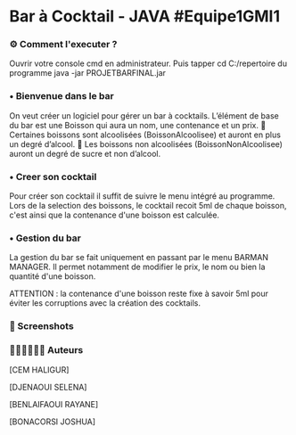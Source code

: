 # Bar à Cocktail - JAVA #Equipe1GMI1


### ⚙ Comment l'executer ?

Ouvrir votre console cmd en administrateur.
Puis tapper cd C:/repertoire du programme
java -jar PROJETBARFINAL.jar

### • Bienvenue dans le bar

On veut créer un logiciel pour gérer un bar à cocktails.
L’élément de base du bar est une Boisson qui aura un nom, une contenance et un prix. 
 	Certaines boissons sont alcoolisées (BoissonAlcoolisee) et auront en plus un degré
	d’alcool.
 	Les boissons non alcoolisées (BoissonNonAlcoolisee) auront un degré de sucre et non
	d’alcool.

### • Creer son cocktail

Pour créer son cocktail il suffit de suivre le menu intégré au programme.
Lors de la selection des boissons, le cocktail recoit 5ml de chaque boisson, c'est
ainsi que la contenance d'une boisson est calculée.


### • Gestion du bar

La gestion du bar se fait uniquement en passant par le menu BARMAN MANAGER.
Il permet notamment de modifier le prix, le nom ou bien la quantité d'une boisson.

ATTENTION : la contenance d'une boisson reste fixe à savoir 5ml pour éviter les corruptions avec
la création des cocktails.


### 📸 Screenshots 


### 👨🏾‍💻👨🏼‍💻 Auteurs
[CEM HALIGUR]

[DJENAOUI SELENA]

[BENLAIFAOUI RAYANE]

[BONACORSI JOSHUA]
